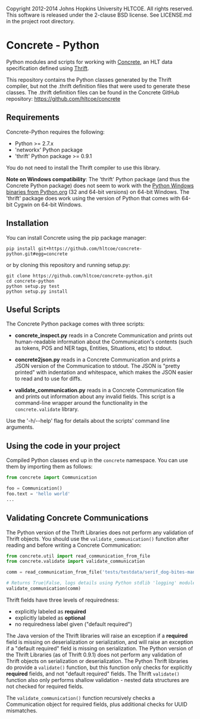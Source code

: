 Copyright 2012-2014 Johns Hopkins University HLTCOE. All rights
reserved.  This software is released under the 2-clause BSD license.
See LICENSE.md in the project root directory.

Concrete - Python
=================

Python modules and scripts for working with
[Concrete](https://github.com/hltcoe/concrete), an HLT data
specification defined using [Thrift](http://thrift.apache.org).

This repository contains the Python classes generated by the Thrift
compiler, but not the .thrift definition files that were used to
generate these classes.  The .thrift definition files can be found in
the Concrete GitHub repository: https://github.com/hltcoe/concrete

Requirements
------------

Concrete-Python requires the following:

* Python >= 2.7.x
* 'networkx' Python package
* 'thrift' Python package >= 0.9.1

You do not need to install the Thrift compiler to use this library.

**Note on Windows compatibility**: The 'thrift' Python package (and
thus the Concrete Python package) does not seem to work with the
[Python Windows binaries from
Python.org](https://www.python.org/downloads/windows/) (32 and 64-bit
versions) on 64-bit Windows.  The 'thrift' package does work using the
version of Python that comes with 64-bit Cygwin on 64-bit Windows.

Installation
------------

You can install Concrete using the pip package manager:

    pip install git+https://github.com/hltcoe/concrete-python.git#egg=concrete

or by cloning this repository and running setup.py:

    git clone https://github.com/hltcoe/concrete-python.git
    cd concrete-python
    python setup.py test
    python setup.py install

Useful Scripts
--------------

The Concrete Python package comes with three scripts:

* **concrete_inspect.py** reads in a Concrete Communication and prints
  out human-readable information about the Communication's contents
  (such as tokens, POS and NER tags, Entities, Situations, etc) to
  stdout.

* **concrete2json.py** reads in a Concrete Communication and prints a
  JSON version of the Communication to stdout.  The JSON is "pretty
  printed" with indentation and whitespace, which makes the JSON
  easier to read and to use for diffs.

* **validate_communication.py** reads in a Concrete Communication file
  and prints out information about any invalid fields.  This script is
  a command-line wrapper around the functionality in the
  `concrete.validate` library.

Use the '-h/--help' flag for details about the scripts' command line
arguments.


Using the code in your project
------------------------------

Compiled Python classes end up in the `concrete` namespace. You can
use them by importing them as follows:

```python
from concrete import Communication

foo = Communication()
foo.text = 'hello world'
...
```


Validating Concrete Communications
----------------------------------

The Python version of the Thrift Libraries does not perform any
validation of Thrift objects.  You should use the
`validate_communication()` function after reading and before writing a
Concrete Communication:

```python
from concrete.util import read_communication_from_file
from concrete.validate import validate_communication

comm = read_communication_from_file('tests/testdata/serif_dog-bites-man.concrete')

# Returns True|False, logs details using Python stdlib 'logging' module
validate_communication(comm)
```

Thrift fields have three levels of requiredness:
* explicitly labeled as **required**
* explicitly labeled as **optional**
* no requiredness label given ("default required")

The Java version of the Thrift libraries will raise an exception if a
**required** field is missing on deserialization or serialization, and
will raise an exception if a "default required" field is missing on
serialization.  The Python version of the Thrift Libraries (as of
Thrift 0.9.1) does not perform any validation of Thrift objects on
serialization or deserialization.  The Python Thrift libraries do
provide a `validate()` function, but this function only checks for
explicitly **required** fields, and not "default required" fields.
The Thrift `validate()` function also only performs shallow validation -
nested data structures are not checked for required fields.

The `validate_communication()` function recursively checks a
Communication object for required fields, plus additional checks for
UUID mismatches.
